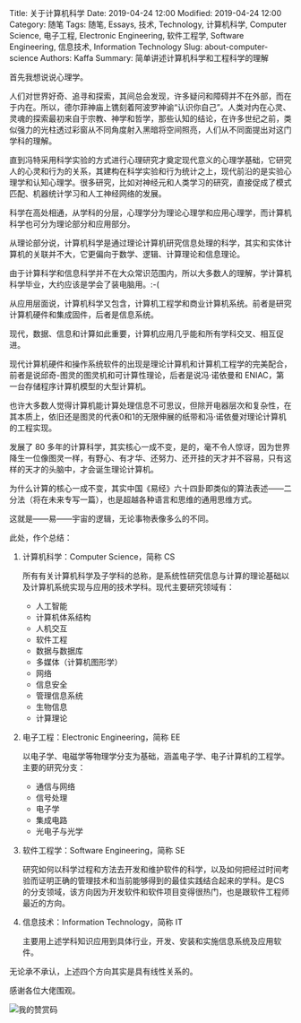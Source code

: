Title: 关于计算机科学
Date: 2019-04-24 12:00
Modified: 2019-04-24 12:00
Category: 随笔
Tags: 随笔, Essays, 技术, Technology, 计算机科学, Computer Science, 电子工程, Electronic Engineering, 软件工程学, Software Engineering, 信息技术, Information Technology
Slug: about-computer-science
Authors: Kaffa
Summary: 简单讲述计算机科学和工程科学的理解

首先我想说说心理学。

人们对世界好奇、追寻和探索，其间总会发现，许多疑问和障碍并不在外部，而在于内在。所以，德尔菲神庙上镌刻着阿波罗神谕“认识你自己”。人类对内在心灵、灵魂的探索最初来自于宗教、神学和哲学，那些认知的结论，在许多世纪之前，类似强力的光柱透过彩窗从不同角度射入黑暗将空间照亮，人们从不同面提出对这门学科的理解。

直到冯特采用科学实验的方式进行心理研究才奠定现代意义的心理学基础，它研究人的心灵和行为的关系，其建构在科学实验和行为统计之上，现代前沿的是实验心理学和认知心理学。很多研究，比如对神经元和人类学习的研究，直接促成了模式匹配、机器统计学习和人工神经网络的发展。

科学在高处相通，从学科的分层，心理学分为理论心理学和应用心理学，而计算机科学也可分为理论部分和应用部分。

从理论部分说，计算机科学是通过理论计算机研究信息处理的科学，其实和实体计算机的关联并不大，它更偏向于数学、逻辑、计算理论和信息理论。

由于计算科学和信息科学并不在大众常识范围内，所以大多数人的理解，学计算机科学毕业，大约应该是学会了装电脑用。:-(

从应用层面说，计算机科学又包含，计算机工程学和商业计算机系统。前者是研究计算机硬件和集成固件，后者是信息系统。

现代，数据、信息和计算如此重要，计算机应用几乎能和所有学科交叉、相互促进。

现代计算机硬件和操作系统软件的出现是理论计算机和计算机工程学的完美配合，前者是说邱奇-图灵的图灵机和可计算性理论，后者是说冯·诺依曼和 ENIAC，第一台存储程序计算机模型的大型计算机。

也许大多数人觉得计算机能计算处理信息不可思议，但除开电器层次和复杂性，在其本质上，依旧还是图灵的代表0和1的无限伸展的纸带和冯·诺依曼对理论计算机的工程实现。

发展了 80 多年的计算科学，其实核心一成不变，是的，毫不令人惊讶，因为世界降生一位像图灵一样，有野心、有才华、还努力、还开挂的天才并不容易，只有这样的天才的头脑中，才会诞生理论计算机。

为什么计算的核心一成不变，其实中国《易经》六十四卦即类似的算法表述——二分法（将在未来专写一篇），也是超越各种语言和思维的通用思维方式。

这就是——易——宇宙的逻辑，无论事物表像多么的不同。

此处，作个总结：

1. 计算机科学：Computer Science，简称 CS

    所有有关计算机科学及子学科的总称，是系统性研究信息与计算的理论基础以及计算机系统实现与应用的技术学科。现代主要研究领域有：
    * 人工智能
    * 计算机体系结构
    * 人机交互
    * 软件工程
    * 数据与数据库
    * 多媒体（计算机图形学）
    * 网络
    * 信息安全
    * 管理信息系统
    * 生物信息
    * 计算理论

2. 电子工程：Electronic Engineering，简称 EE

    以电子学、电磁学等物理学分支为基础，涵盖电子学、电子计算机的工程学。主要的研究分支：
    * 通信与网络
    * 信号处理
    * 电子学
    * 集成电路
    * 光电子与光学

3. 软件工程学：Software Engineering，简称 SE

    研究如何以科学过程和方法去开发和维护软件的科学，以及如何把经过时间考验而证明正确的管理技术和当前能够得到的最佳实践结合起来的学科。是CS的分支领域，该方向因为开发软件和软件项目变得很热门，也是跟软件工程师最近的方向。

4. 信息技术：Information Technology，简称 IT

    主要用上述学科知识应用到具体行业，开发、安装和实施信息系统及应用软件。

无论承不承认，上述四个方向其实是具有线性关系的。

感谢各位大佬围观。

![我的赞赏码](https://kaffa.im/img/reward.png "我的赞赏码")